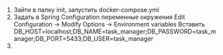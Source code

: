 1. Зайти в папку init, запустить docker-compose.yml
2. Задать в Spring Configuration переменные окружения Edit Configuration -> Modify Options -> Environment variables
   Вставить DB_HOST=localhost;DB_NAME=task_manager;DB_PASSWORD=task_manager;DB_PORT=5433;DB_USER=task_manager
3. 